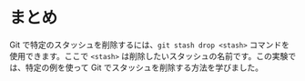 # まとめ

Git で特定のスタッシュを削除するには、`git stash drop <stash>` コマンドを使用できます。ここで `<stash>` は削除したいスタッシュの名前です。この実験では、特定の例を使って Git でスタッシュを削除する方法を学びました。
